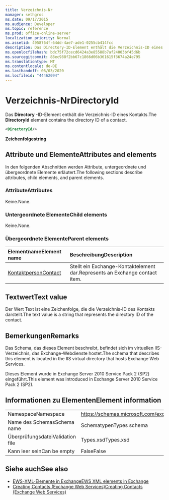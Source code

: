 ```yaml
---
title: Verzeichnis-Nr
manager: sethgros
ms.date: 09/17/2015
ms.audience: Developer
ms.topic: reference
ms.prod: office-online-server
localization_priority: Normal
ms.assetid: 4958764f-64dd-4ae7-ade1-0255cb414fcc
description: Das Directory-ID-Element enthält die Verzeichnis-ID eines Kontakts.
ms.openlocfilehash: bdc75f72cecd6424a3e85588b7af24003bf45d6b
ms.sourcegitcommit: 88ec988f2bb67c1866d06b361615f3674a24e795
ms.translationtype: MT
ms.contentlocale: de-DE
ms.lasthandoff: 06/03/2020
ms.locfileid: "44462094"
---
```

# <a name="directoryid"></a><span data-ttu-id="b73db-103">Verzeichnis-Nr</span><span class="sxs-lookup"><span data-stu-id="b73db-103">DirectoryId</span></span>

<span data-ttu-id="b73db-104">Das **Directory** -ID-Element enthält die Verzeichnis-ID eines Kontakts.</span><span class="sxs-lookup"><span data-stu-id="b73db-104">The **DirectoryId** element contains the directory ID of a contact.</span></span> 
  
```XML
<DirectoryId/>
```

 <span data-ttu-id="b73db-105">**Zeichenfolge**</span><span class="sxs-lookup"><span data-stu-id="b73db-105">**string**</span></span>
## <a name="attributes-and-elements"></a><span data-ttu-id="b73db-106">Attribute und Elemente</span><span class="sxs-lookup"><span data-stu-id="b73db-106">Attributes and elements</span></span>

<span data-ttu-id="b73db-107">In den folgenden Abschnitten werden Attribute, untergeordnete und übergeordnete Elemente erläutert.</span><span class="sxs-lookup"><span data-stu-id="b73db-107">The following sections describe attributes, child elements, and parent elements.</span></span>
  
### <a name="attributes"></a><span data-ttu-id="b73db-108">Attribute</span><span class="sxs-lookup"><span data-stu-id="b73db-108">Attributes</span></span>

<span data-ttu-id="b73db-109">Keine.</span><span class="sxs-lookup"><span data-stu-id="b73db-109">None.</span></span>
  
### <a name="child-elements"></a><span data-ttu-id="b73db-110">Untergeordnete Elemente</span><span class="sxs-lookup"><span data-stu-id="b73db-110">Child elements</span></span>

<span data-ttu-id="b73db-111">Keine.</span><span class="sxs-lookup"><span data-stu-id="b73db-111">None.</span></span>
  
### <a name="parent-elements"></a><span data-ttu-id="b73db-112">Übergeordnete Elemente</span><span class="sxs-lookup"><span data-stu-id="b73db-112">Parent elements</span></span>

|<span data-ttu-id="b73db-113">**Elementname**</span><span class="sxs-lookup"><span data-stu-id="b73db-113">**Element name**</span></span>|<span data-ttu-id="b73db-114">**Beschreibung**</span><span class="sxs-lookup"><span data-stu-id="b73db-114">**Description**</span></span>|
|:-----|:-----|
|[<span data-ttu-id="b73db-115">Kontaktperson</span><span class="sxs-lookup"><span data-stu-id="b73db-115">Contact</span></span>](contact.md) <br/> |<span data-ttu-id="b73db-116">Stellt ein Exchange-Kontaktelement dar.</span><span class="sxs-lookup"><span data-stu-id="b73db-116">Represents an Exchange contact item.</span></span>  <br/> |
   
## <a name="text-value"></a><span data-ttu-id="b73db-117">Textwert</span><span class="sxs-lookup"><span data-stu-id="b73db-117">Text value</span></span>

<span data-ttu-id="b73db-118">Der Wert Text ist eine Zeichenfolge, die die Verzeichnis-ID des Kontakts darstellt.</span><span class="sxs-lookup"><span data-stu-id="b73db-118">The text value is a string that represents the directory ID of the contact.</span></span>
  
## <a name="remarks"></a><span data-ttu-id="b73db-119">Bemerkungen</span><span class="sxs-lookup"><span data-stu-id="b73db-119">Remarks</span></span>

<span data-ttu-id="b73db-120">Das Schema, das dieses Element beschreibt, befindet sich im virtuellen IIS-Verzeichnis, das Exchange-Webdienste hostet.</span><span class="sxs-lookup"><span data-stu-id="b73db-120">The schema that describes this element is located in the IIS virtual directory that hosts Exchange Web Services.</span></span>
  
<span data-ttu-id="b73db-121">Dieses Element wurde in Exchange Server 2010 Service Pack 2 (SP2) eingeführt.</span><span class="sxs-lookup"><span data-stu-id="b73db-121">This element was introduced in Exchange Server 2010 Service Pack 2 (SP2).</span></span>
  
## <a name="element-information"></a><span data-ttu-id="b73db-122">Informationen zu Elementen</span><span class="sxs-lookup"><span data-stu-id="b73db-122">Element information</span></span>

|||
|:-----|:-----|
|<span data-ttu-id="b73db-123">Namespace</span><span class="sxs-lookup"><span data-stu-id="b73db-123">Namespace</span></span>  <br/> |https://schemas.microsoft.com/exchange/services/2006/types  <br/> |
|<span data-ttu-id="b73db-124">Name des Schemas</span><span class="sxs-lookup"><span data-stu-id="b73db-124">Schema name</span></span>  <br/> |<span data-ttu-id="b73db-125">Schematypen</span><span class="sxs-lookup"><span data-stu-id="b73db-125">Types schema</span></span>  <br/> |
|<span data-ttu-id="b73db-126">Überprüfungsdatei</span><span class="sxs-lookup"><span data-stu-id="b73db-126">Validation file</span></span>  <br/> |<span data-ttu-id="b73db-127">Types.xsd</span><span class="sxs-lookup"><span data-stu-id="b73db-127">Types.xsd</span></span>  <br/> |
|<span data-ttu-id="b73db-128">Kann leer sein</span><span class="sxs-lookup"><span data-stu-id="b73db-128">Can be empty</span></span>  <br/> |<span data-ttu-id="b73db-129">False</span><span class="sxs-lookup"><span data-stu-id="b73db-129">False</span></span>  <br/> |
   
## <a name="see-also"></a><span data-ttu-id="b73db-130">Siehe auch</span><span class="sxs-lookup"><span data-stu-id="b73db-130">See also</span></span>

- [<span data-ttu-id="b73db-131">EWS-XML-Elemente in Exchange</span><span class="sxs-lookup"><span data-stu-id="b73db-131">EWS XML elements in Exchange</span></span>](ews-xml-elements-in-exchange.md)
- [<span data-ttu-id="b73db-132">Creating Contacts (Exchange Web Services)</span><span class="sxs-lookup"><span data-stu-id="b73db-132">Creating Contacts (Exchange Web Services)</span></span>](https://msdn.microsoft.com/library/4845917e-70d1-481c-bbd7-011ec6571789%28Office.15%29.aspx)

